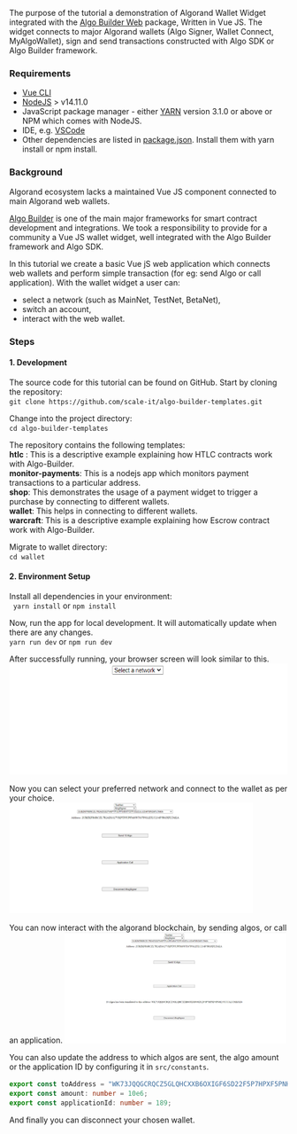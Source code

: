 The purpose of the tutorial a demonstration of Algorand Wallet Widget integrated with the [Algo Builder Web](https://github.com/scale-it/algo-builder/tree/master/packages/web) package, Written in  Vue JS. The widget connects to major Algorand wallets (Algo Signer, Wallet Connect, MyAlgoWallet), sign and send transactions constructed with Algo SDK or Algo Builder framework.

### Requirements

- [Vue CLI](https://cli.vuejs.org/guide/installation.html)<br/>
- [NodeJS](https://nodejs.org/en/download/) > v14.11.0<br/>
- JavaScript package manager - either [YARN](https://classic.yarnpkg.com/en/docs/install) version 3.1.0 or above or NPM which comes with NodeJS.<br/>
- IDE, e.g. [VSCode](https://code.visualstudio.com/download)<br/>
- Other dependencies are listed in [package.json](https://github.com/scale-it/algo-builder-templates/blob/master/wallet/package.json). Install them with yarn install or npm install.<br/>

### Background
Algorand ecosystem lacks a maintained Vue JS component connected to main Algorand web wallets.

[Algo Builder](https://algobuilder.dev/) is one of the main major frameworks for smart contract development and integrations. We took a responsibility to provide for a community a Vue JS wallet widget, well integrated with the Algo Builder framework and Algo SDK. 

In this tutorial we create a basic Vue jS web application which connects web wallets and perform simple transaction (for eg: send Algo or call application). With the wallet widget a user can:
* select a network (such as MainNet, TestNet, BetaNet),
* switch an account,
* interact with the web wallet.

### Steps

 #### 1. Development
   The source code for this tutorial can be found on GitHub. Start by cloning the repository:<br/>
   `git clone https://github.com/scale-it/algo-builder-templates.git`

   Change into the project directory:<br/>
   `cd algo-builder-templates`

   The repository contains the following templates:<br/>
   **htlc** : This is a descriptive example explaining how HTLC contracts work with Algo-Builder.<br/>
   **monitor-payments**: This is a nodejs app which monitors payment transactions to a particular address.<br/>
   **shop**: This demonstrates the usage of a payment widget to trigger a purchase by connecting to different wallets.<br/>
   **wallet**: This helps in connecting to different wallets.<br/>
   **warcraft**: This is a descriptive example explaining how Escrow contract work with Algo-Builder.<br/>

   Migrate to wallet directory:<br/>
   `cd wallet`

 #### 2. Environment Setup
   Install all dependencies in your environment:<br/>
   ` yarn install` or `npm install`

   Now, run the app for local development. It will automatically update when there are any changes.<br/>
   `yarn run dev` or `npm run dev`

   After successfully running, your browser screen will look similar to this.
   <img src="./t-05/assets/homescreen.png" height="200" title="Home Page" />

   Now you can select your preferred network and connect to the wallet as per your choice.
   <img src="./t-05/assets/address_selected.png" height="200" title="Account Selected" />

   You can now interact with the algorand blockchain, by sending algos, or call an application.
   <img src="./t-05/assets/algo_transaction.png" height="200" title="Send Transaction" />

   You can also update the address to which algos are sent, the algo amount or the application ID by configuring it in `src/constants`.

   ```ts
   export const toAddress = "WK73JQQGCRQCZ5GLQHCXXB6OXIGF6SD22F5P7HPXF5PNH23YUUALUMKOZ4";
   export const amount: number = 10e6;
   export const applicationId: number = 189;
   ```

   And finally you can disconnect your chosen wallet.
